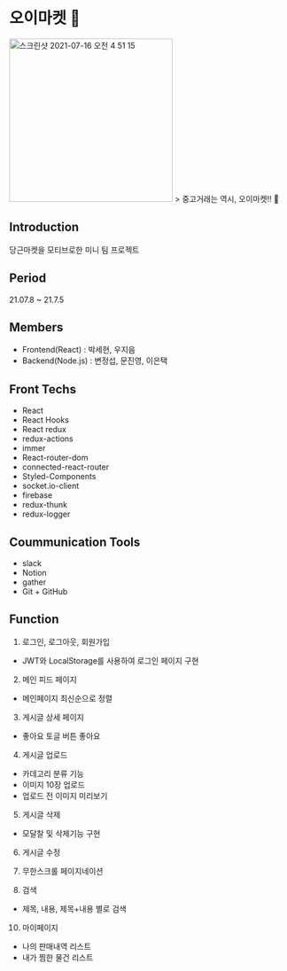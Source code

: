 
# 오이마켓 🥒
<img width="295" alt="스크린샷 2021-07-16 오전 4 51 15" src="https://user-images.githubusercontent.com/77391482/125853527-e593a5e0-9ba7-41e2-8ef1-e98f8da02064.png">
> 중고거래는 역시, 오이마켓!! 🥒

## Introduction
당근마켓을 모티브로한 미니 팀 프로젝트

## Period

21.07.8 ~ 21.7.5

## Members

- Frontend(React) : 박세현, 우지음
- Backend(Node.js) : 변정섭, 문진영, 이은택

## Front Techs

- React
- React Hooks
- React redux
- redux-actions
- immer
- React-router-dom
- connected-react-router
- Styled-Components
- socket.io-client
- firebase
- redux-thunk
- redux-logger

## Coummunication Tools

- slack
- Notion
- gather
- Git + GitHub

## Function

1. 로그인, 로그아웃, 회원가입

- JWT와 LocalStorage를 사용하여 로그인 페이지 구현

2. 메인 피드 페이지

- 메인페이지 최신순으로 정렬

3. 게시글 상세 페이지

- 좋아요 토글 버튼
  좋아요

4. 게시글 업로드

- 카데고리 분류 기능
- 이미지 10장 업로드
- 업로드 전 이미지 미리보기

5. 게시글 삭제

- 모달찰 및 삭제기능 구현

6. 게시글 수정

7. 무한스크롤 페이지네이션

8. 검색

- 제목, 내용, 제목+내용 별로 검색

10. 마이페이지

- 나의 판매내역 리스트
- 내가 찜한 물건 리스트

